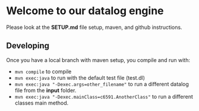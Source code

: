 # Welcome to our datalog engine

Please look at the **SETUP.md** file setup, maven, and github instructions.

## Developing
Once you have a local branch with maven setup, you compile and run with:
- `mvn compile` to compile
- `mvn exec:java` to run with the default test file (test.dl)
- `mvn exec:java "-Dexec.args=other_filename"` to run a different datalog file from the **input** folder.
- `mvn exec:java "-Dexec.mainClass=c6591.AnotherClass"` to run a different classes main method.

